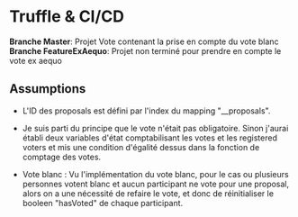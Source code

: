 # Truffle & CI/CD

**Branche Master**: Projet Vote contenant la prise en compte du vote blanc
**Branche FeatureExAequo**: Projet non terminé pour prendre en compte le vote ex aequo

## Assumptions

- L'ID des proposals est défini par l'index du mapping "__proposals".

- Je suis parti du principe que le vote n'était pas obligatoire.
Sinon j'aurai établi deux variables d'état comptabilisant les votes et les registered voters
et mis une condition d'égalité dessus dans la fonction de comptage des votes.

- Vote blanc : Vu l'implémentation du vote blanc, pour le cas ou plusieurs personnes votent blanc et aucun
participant ne vote pour une proposal, alors on a une nécessité de refaire le vote, et donc de
réinitialiser le booleen "hasVoted" de chaque participant.